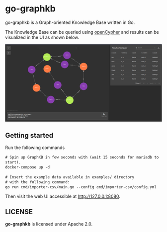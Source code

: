 # go-graphkb

go-graphkb is a Graph-oriented Knowledge Base written in Go.

The Knowledge Base can be queried using [openCypher](https://github.com/opencypher/openCypher)
and results can be visualized in the UI as shown below.

![go-graphkb ui](./docs/images/go-graphkb.png)


## Getting started

Run the following commands

    # Spin up GraphKB in few seconds with (wait 15 seconds for mariadb to start).
    docker-compose up -d

    # Insert the example data available in examples/ directory
    # with the following command:
    go run cmd/importer-csv/main.go --config cmd/importer-csv/config.yml

Then visit the web UI accessible at http://127.0.0.1:8080.


## LICENSE

**go-graphkb** is licensed under Apache 2.0.

